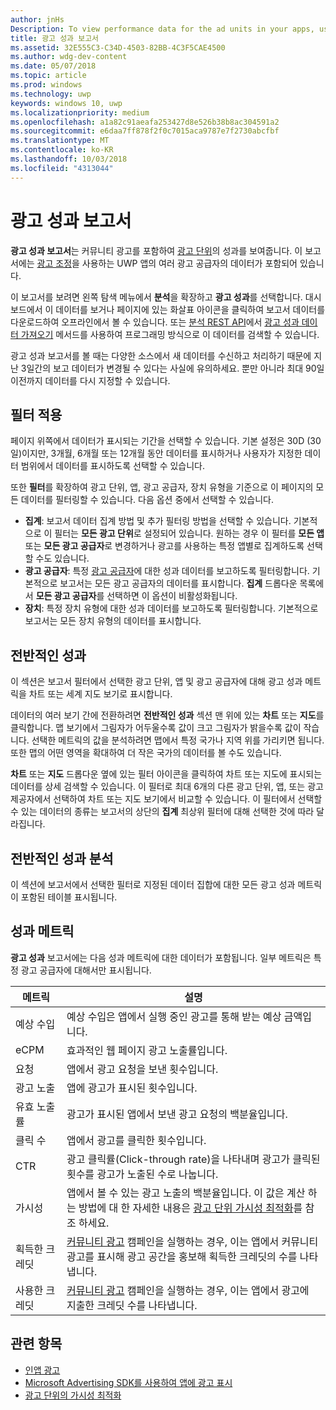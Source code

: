 ```yaml
---
author: jnHs
Description: To view performance data for the ad units in your apps, use the advertising performance report on the Windows Dev Center dashboard.
title: 광고 성과 보고서
ms.assetid: 32E555C3-C34D-4503-82BB-4C3F5CAE4500
ms.author: wdg-dev-content
ms.date: 05/07/2018
ms.topic: article
ms.prod: windows
ms.technology: uwp
keywords: windows 10, uwp
ms.localizationpriority: medium
ms.openlocfilehash: a1a82c91aeafa253427d8e526b38b8ac304591a2
ms.sourcegitcommit: e6daa7ff878f2f0c7015aca9787e7f2730abcfbf
ms.translationtype: MT
ms.contentlocale: ko-KR
ms.lasthandoff: 10/03/2018
ms.locfileid: "4313044"
---
```

# <a name="advertising-performance-report"></a>광고 성과 보고서


**광고 성과 보고서**는 커뮤니티 광고를 포함하여 [광고 단위](in-app-ads.md)의 성과를 보여줍니다. 이 보고서에는 [광고 조정](in-app-ads.md#mediation)을 사용하는 UWP 앱의 여러 광고 공급자의 데이터가 포함되어 있습니다.

이 보고서를 보려면 왼쪽 탐색 메뉴에서 **분석**을 확장하고 **광고 성과**를 선택합니다. 대시보드에서 이 데이터를 보거나 페이지에 있는 화살표 아이콘을 클릭하여 보고서 데이터를 다운로드하여 오프라인에서 볼 수 있습니다. 또는 [분석 REST API](../monetize/access-analytics-data-using-windows-store-services.md)에서 [광고 성과 데이터 가져오기](../monetize/get-ad-performance-data.md) 메서드를 사용하여 프로그래밍 방식으로 이 데이터를 검색할 수 있습니다.

광고 성과 보고서를 볼 때는 다양한 소스에서 새 데이터를 수신하고 처리하기 때문에 지난 3일간의 보고 데이터가 변경될 수 있다는 사실에 유의하세요. 뿐만 아니라 최대 90일 이전까지 데이터를 다시 지정할 수 있습니다.

## <a name="apply-filters"></a>필터 적용

페이지 위쪽에서 데이터가 표시되는 기간을 선택할 수 있습니다. 기본 설정은 30D (30일)이지만, 3개월, 6개월 또는 12개월 동안 데이터를 표시하거나 사용자가 지정한 데이터 범위에서 데이터를 표시하도록 선택할 수 있습니다.

또한 **필터**를 확장하여 광고 단위, 앱, 광고 공급자, 장치 유형을 기준으로 이 페이지의 모든 데이터를 필터링할 수 있습니다. 다음 옵션 중에서 선택할 수 있습니다.

* **집계**: 보고서 데이터 집계 방법 및 추가 필터링 방법을 선택할 수 있습니다. 기본적으로 이 필터는 **모든 광고 단위**로 설정되어 있습니다. 원하는 경우 이 필터를 **모든 앱** 또는 **모든 광고 공급자**로 변경하거나 광고를 사용하는 특정 앱별로 집계하도록 선택할 수도 있습니다.
* **광고 공급자**: 특정 [광고 공급자](in-app-ads.md#paid-networks)에 대한 성과 데이터를 보고하도록 필터링합니다. 기본적으로 보고서는 모든 광고 공급자의 데이터를 표시합니다. **집계** 드롭다운 목록에서 **모든 광고 공급자**를 선택하면 이 옵션이 비활성화됩니다.
* **장치**: 특정 장치 유형에 대한 성과 데이터를 보고하도록 필터링합니다. 기본적으로 보고서는 모든 장치 유형의 데이터를 표시합니다.

## <a name="overall-performance"></a>전반적인 성과

이 섹션은 보고서 필터에서 선택한 광고 단위, 앱 및 광고 공급자에 대해 광고 성과 메트릭을 차트 또는 세계 지도 보기로 표시합니다.

데이터의 여러 보기 간에 전환하려면 **전반적인 성과** 섹션 맨 위에 있는 **차트** 또는 **지도**를 클릭합니다. 맵 보기에서 그림자가 어두울수록 값이 크고 그림자가 밝을수록 값이 작습니다. 선택한 메트릭의 값을 분석하려면 맵에서 특정 국가나 지역 위를 가리키면 됩니다. 또한 맵의 어떤 영역을 확대하여 더 작은 국가의 데이터를 볼 수도 있습니다.

**차트** 또는 **지도** 드롭다운 옆에 있는 필터 아이콘을 클릭하여 차트 또는 지도에 표시되는 데이터를 상세 검색할 수 있습니다. 이 필터로 최대 6개의 다른 광고 단위, 앱, 또는 광고 제공자에서 선택하여 차트 또는 지도 보기에서 비교할 수 있습니다. 이 필터에서 선택할 수 있는 데이터의 종류는 보고서의 상단의 **집계** 최상위 필터에 대해 선택한 것에 따라 달라집니다.


## <a name="overall-performance-breakdown"></a>전반적인 성과 분석

이 섹션에 보고서에서 선택한 필터로 지정된 데이터 집합에 대한 모든 광고 성과 메트릭이 포함된 테이블 표시됩니다.

## <a name="performance-metrics"></a>성과 메트릭

**광고 성과** 보고서에는 다음 성과 메트릭에 대한 데이터가 포함됩니다. 일부 메트릭은 특정 광고 공급자에 대해서만 표시됩니다.

|  메트릭  |  설명  |
|----------|---------------|
| 예상 수입  |  예상 수입은 앱에서 실행 중인 광고를 통해 받는 예상 금액입니다. |
| eCPM  |  효과적인 웹 페이지 광고 노출률입니다. |
| 요청  | 앱에서 광고 요청을 보낸 횟수입니다.  |
| 광고 노출  | 앱에 광고가 표시된 횟수입니다.  |
| 유효 노출률  | 광고가 표시된 앱에서 보낸 광고 요청의 백분율입니다.  |
| 클릭 수  |  앱에서 광고를 클릭한 횟수입니다. |
| CTR  |  광고 클릭률(Click-through rate)을 나타내며 광고가 클릭된 횟수를 광고가 노출된 수로 나눕니다. |
| 가시성 | 앱에서 볼 수 있는 광고 노출의 백분율입니다. 이 값은 계산 하는 방법에 대 한 자세한 내용은 [광고 단위 가시성 최적화](../monetize/optimize-ad-unit-viewability.md)를 참조 하세요. |
| 획득한 크레딧  | [커뮤니티 광고](https://docs.microsoft.com/windows/uwp/publish/about-community-ads) 캠페인을 실행하는 경우, 이는 앱에서 커뮤니티 광고를 표시해 광고 공간을 홍보해 획득한 크레딧의 수를 나타냅니다.  |
| 사용한 크레딧  | [커뮤니티 광고](https://docs.microsoft.com/windows/uwp/publish/about-community-ads) 캠페인을 실행하는 경우, 이는 앱에서 광고에 지출한 크레딧 수를 나타냅니다.  |

## <a name="related-topics"></a>관련 항목

* [인앱 광고](in-app-ads.md)
* [Microsoft Advertising SDK를 사용하여 앱에 광고 표시](../monetize/display-ads-in-your-app.md)
* [광고 단위의 가시성 최적화](../monetize/optimize-ad-unit-viewability.md)


 
